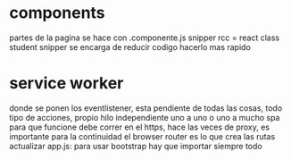 # components
partes de la pagina se hace con .componente.js
snipper rcc = react class student
snipper se encarga de reducir codigo hacerlo mas rapido

# service worker
donde se ponen los eventlistener, esta pendiente de
todas las cosas, todo tipo de acciones, propio hilo independiente
uno a uno o uno a mucho spa
para que funcione debe correr en el https, hace las veces de proxy, es importante para la continuidad
el browser router es lo que crea las rutas
actualizar app.js: para usar bootstrap hay que importar siempre todo
